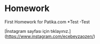 # Homework
First Homework for Patika.com
*Test 
-Test

[İnstagram sayfası için tıklayınız.] (https://www.instagram.com/ecebeyzaozen/)

